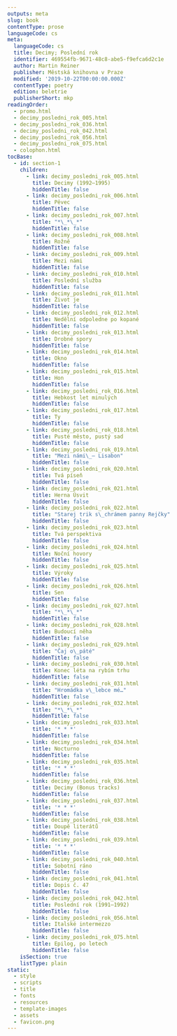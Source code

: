```yaml
---
outputs: meta
slug: book
contentType: prose
languageCode: cs
meta:
  languageCode: cs
  title: Decimy; Poslední rok
  identifier: 469554fb-9671-48c8-abe5-f9efca6d2c1e
  author: Martin Reiner
  publisher: Městská knihovna v Praze
  modified: '2019-10-22T00:00:00.000Z'
  contentType: poetry
  edition: beletrie
  publisherShort: mkp
readingOrder:
  - promo.html
  - decimy_posledni_rok_005.html
  - decimy_posledni_rok_036.html
  - decimy_posledni_rok_042.html
  - decimy_posledni_rok_056.html
  - decimy_posledni_rok_075.html
  - colophon.html
tocBase:
  - id: section-1
    children:
      - link: decimy_posledni_rok_005.html
        title: Decimy (1992–1995)
        hiddenTitle: false
      - link: decimy_posledni_rok_006.html
        title: Pěvec
        hiddenTitle: false
      - link: decimy_posledni_rok_007.html
        title: "*\_*\_*"
        hiddenTitle: false
      - link: decimy_posledni_rok_008.html
        title: Rožně
        hiddenTitle: false
      - link: decimy_posledni_rok_009.html
        title: Mezi námi
        hiddenTitle: false
      - link: decimy_posledni_rok_010.html
        title: Poslední služba
        hiddenTitle: false
      - link: decimy_posledni_rok_011.html
        title: Život je
        hiddenTitle: false
      - link: decimy_posledni_rok_012.html
        title: Nedělní odpoledne po kopané
        hiddenTitle: false
      - link: decimy_posledni_rok_013.html
        title: Drobné spory
        hiddenTitle: false
      - link: decimy_posledni_rok_014.html
        title: Okno
        hiddenTitle: false
      - link: decimy_posledni_rok_015.html
        title: Hon
        hiddenTitle: false
      - link: decimy_posledni_rok_016.html
        title: Hebkost let minulých
        hiddenTitle: false
      - link: decimy_posledni_rok_017.html
        title: Ty
        hiddenTitle: false
      - link: decimy_posledni_rok_018.html
        title: Pusté město, pustý sad
        hiddenTitle: false
      - link: decimy_posledni_rok_019.html
        title: "Mezi námi\_— Lisabon"
        hiddenTitle: false
      - link: decimy_posledni_rok_020.html
        title: Tvá píseň
        hiddenTitle: false
      - link: decimy_posledni_rok_021.html
        title: Herna Úsvit
        hiddenTitle: false
      - link: decimy_posledni_rok_022.html
        title: "Starej trik s\_chrámem panny Rejčky"
        hiddenTitle: false
      - link: decimy_posledni_rok_023.html
        title: Tvá perspektiva
        hiddenTitle: false
      - link: decimy_posledni_rok_024.html
        title: Noční hovory
        hiddenTitle: false
      - link: decimy_posledni_rok_025.html
        title: Výroky
        hiddenTitle: false
      - link: decimy_posledni_rok_026.html
        title: Sen
        hiddenTitle: false
      - link: decimy_posledni_rok_027.html
        title: "*\_*\_*"
        hiddenTitle: false
      - link: decimy_posledni_rok_028.html
        title: Budoucí něha
        hiddenTitle: false
      - link: decimy_posledni_rok_029.html
        title: "Čaj o\_páté"
        hiddenTitle: false
      - link: decimy_posledni_rok_030.html
        title: Konec léta na rybím trhu
        hiddenTitle: false
      - link: decimy_posledni_rok_031.html
        title: "Hromádka v\_lebce mé…"
        hiddenTitle: false
      - link: decimy_posledni_rok_032.html
        title: "*\_*\_*"
        hiddenTitle: false
      - link: decimy_posledni_rok_033.html
        title: '* * *'
        hiddenTitle: false
      - link: decimy_posledni_rok_034.html
        title: Nocturno
        hiddenTitle: false
      - link: decimy_posledni_rok_035.html
        title: '* * *'
        hiddenTitle: false
      - link: decimy_posledni_rok_036.html
        title: Decimy (Bonus tracks)
        hiddenTitle: false
      - link: decimy_posledni_rok_037.html
        title: '* * *'
        hiddenTitle: false
      - link: decimy_posledni_rok_038.html
        title: Doupě literátů
        hiddenTitle: false
      - link: decimy_posledni_rok_039.html
        title: '* * *'
        hiddenTitle: false
      - link: decimy_posledni_rok_040.html
        title: Sobotní ráno
        hiddenTitle: false
      - link: decimy_posledni_rok_041.html
        title: Dopis č. 47
        hiddenTitle: false
      - link: decimy_posledni_rok_042.html
        title: Poslední rok (1991–1992)
        hiddenTitle: false
      - link: decimy_posledni_rok_056.html
        title: Italské intermezzo
        hiddenTitle: false
      - link: decimy_posledni_rok_075.html
        title: Epilog, po letech
        hiddenTitle: false
    isSection: true
    listType: plain
static:
  - style
  - scripts
  - title
  - fonts
  - resources
  - template-images
  - assets
  - favicon.png
---
```

